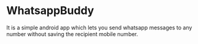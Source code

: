 # WhatsappBuddy
It is a simple android app which lets you send whatsapp messages to any number without saving the recipient mobile number.
